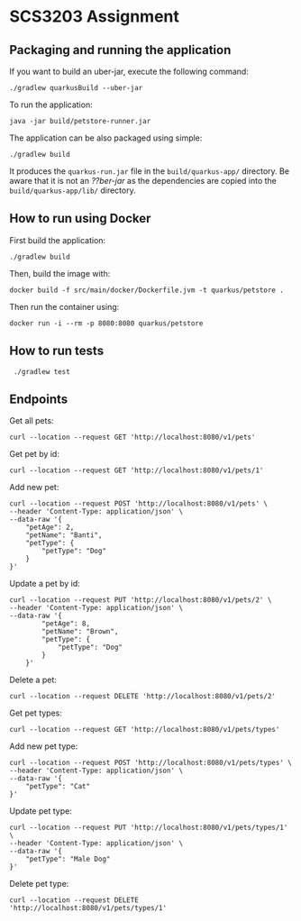 # SCS3203 Assignment

## Packaging and running the application

If you want to build an uber-jar, execute the following command:

    ./gradlew quarkusBuild --uber-jar

To run the application:

    java -jar build/petstore-runner.jar

The application can be also packaged using simple:

    ./gradlew build

It produces the `quarkus-run.jar` file in the `build/quarkus-app/` directory.
Be aware that it is not an _??ber-jar_ as the dependencies are copied into the `build/quarkus-app/lib/` directory.

## How to run using Docker

First build the application:

    ./gradlew build
    

Then, build the image with:

    docker build -f src/main/docker/Dockerfile.jvm -t quarkus/petstore .

Then run the container using:

    docker run -i --rm -p 8080:8080 quarkus/petstore


## How to run tests
     ./gradlew test

## Endpoints

Get all pets:

```
curl --location --request GET 'http://localhost:8080/v1/pets'
```

Get pet by id:
```
curl --location --request GET 'http://localhost:8080/v1/pets/1'
```

Add new pet:
```
curl --location --request POST 'http://localhost:8080/v1/pets' \
--header 'Content-Type: application/json' \
--data-raw '{
    "petAge": 2,
    "petName": "Banti",
    "petType": {
        "petType": "Dog"
    }
}'
```

Update a pet by id:
```
curl --location --request PUT 'http://localhost:8080/v1/pets/2' \
--header 'Content-Type: application/json' \
--data-raw '{
        "petAge": 8,
        "petName": "Brown",
        "petType": {
            "petType": "Dog"
        }
    }'
```

Delete a pet:
```
curl --location --request DELETE 'http://localhost:8080/v1/pets/2'
```

Get pet types:
    
    curl --location --request GET 'http://localhost:8080/v1/pets/types'

Add new pet type:

```
curl --location --request POST 'http://localhost:8080/v1/pets/types' \
--header 'Content-Type: application/json' \
--data-raw '{
    "petType": "Cat"
}'
```

Update pet type:

```
curl --location --request PUT 'http://localhost:8080/v1/pets/types/1' \
--header 'Content-Type: application/json' \
--data-raw '{
    "petType": "Male Dog"
}'
```

Delete pet type:

```
curl --location --request DELETE 'http://localhost:8080/v1/pets/types/1'
```
